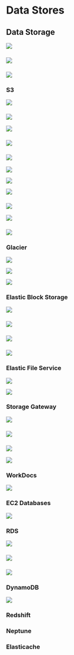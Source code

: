 # Data Stores



## Data Storage&#x20;

![](<../../../.gitbook/assets/Screen Shot 2022-10-31 at 5.12.51 pm.png>)

### ![](<../../../.gitbook/assets/Screen Shot 2022-10-31 at 5.15.29 pm.png>)

### ![](<../../../.gitbook/assets/Screen Shot 2022-10-31 at 5.40.00 pm.png>)



### S3

![](<../../../.gitbook/assets/Screen Shot 2022-10-31 at 5.45.20 pm.png>)

### ![](<../../../.gitbook/assets/Screen Shot 2022-10-31 at 5.48.07 pm.png>)

![](<../../../.gitbook/assets/Screen Shot 2022-10-31 at 5.48.57 pm.png>)

### ![](<../../../.gitbook/assets/Screen Shot 2022-10-31 at 5.49.43 pm.png>)

### ![](<../../../.gitbook/assets/Screen Shot 2022-10-31 at 5.50.06 pm.png>)



![](<../../../.gitbook/assets/Screen Shot 2022-10-31 at 5.50.39 pm.png>)

![](<../../../.gitbook/assets/Screen Shot 2022-10-31 at 5.51.11 pm.png>)

![](<../../../.gitbook/assets/Screen Shot 2022-10-31 at 5.51.33 pm.png>)

### ![](<../../../.gitbook/assets/Screen Shot 2022-10-31 at 7.16.34 pm.png>)



![](<../../../.gitbook/assets/Screen Shot 2022-10-31 at 7.17.34 pm.png>)

### ![](<../../../.gitbook/assets/Screen Shot 2022-10-31 at 7.19.17 pm.png>)

### Glacier

![](<../../../.gitbook/assets/Screen Shot 2022-10-31 at 7.26.03 pm.png>)

![](<../../../.gitbook/assets/Screen Shot 2022-10-31 at 7.26.11 pm.png>)



![](<../../../.gitbook/assets/Screen Shot 2022-10-31 at 7.32.20 pm.png>)

### Elastic Block Storage

![](<../../../.gitbook/assets/Screen Shot 2022-10-31 at 7.34.08 pm.png>)

### ![](<../../../.gitbook/assets/Screen Shot 2022-10-31 at 7.35.57 pm.png>)

### ![](<../../../.gitbook/assets/Screen Shot 2022-10-31 at 7.38.09 pm.png>)

### ![](<../../../.gitbook/assets/Screen Shot 2022-10-31 at 7.57.31 pm.png>)

### Elastic File Service

![](<../../../.gitbook/assets/Screen Shot 2022-10-31 at 8.00.21 pm.png>)

![](<../../../.gitbook/assets/Screen Shot 2022-10-31 at 8.01.28 pm.png>)

### Storage Gateway

![](<../../../.gitbook/assets/Screen Shot 2022-10-31 at 8.03.55 pm.png>)

### ![](<../../../.gitbook/assets/Screen Shot 2022-10-31 at 8.07.16 pm.png>)

### ![](<../../../.gitbook/assets/Screen Shot 2022-10-31 at 8.07.49 pm.png>)

![](<../../../.gitbook/assets/Screen Shot 2022-10-31 at 8.08.30 pm.png>)

### WorkDocs

![](<../../../.gitbook/assets/Screen Shot 2022-10-31 at 8.09.39 pm.png>)

### EC2 Databases

![](<../../../.gitbook/assets/Screen Shot 2022-10-31 at 8.10.58 pm.png>)

### RDS

![](<../../../.gitbook/assets/Screen Shot 2022-10-31 at 8.14.36 pm.png>)

### ![](<../../../.gitbook/assets/Screen Shot 2022-10-31 at 8.16.10 pm.png>)

### ![](<../../../.gitbook/assets/Screen Shot 2022-10-31 at 8.16.31 pm.png>)

### DynamoDB

![](<../../../.gitbook/assets/Screen Shot 2022-10-31 at 8.24.04 pm.png>)





### Redshift



### Neptune



### Elasticache&#x20;











